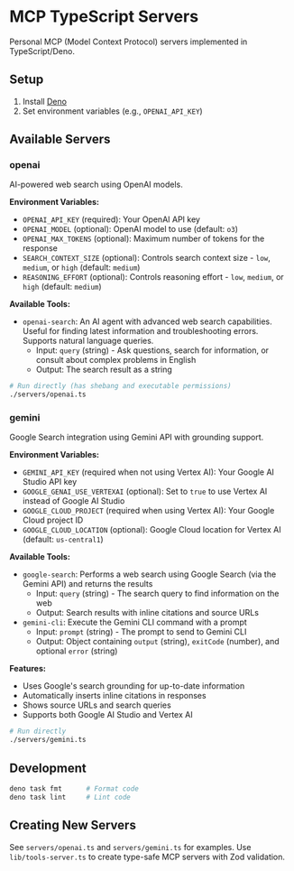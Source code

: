 # MCP TypeScript Servers

Personal MCP (Model Context Protocol) servers implemented in TypeScript/Deno.

## Setup

1. Install [Deno](https://deno.land/)
2. Set environment variables (e.g., `OPENAI_API_KEY`)

## Available Servers

### openai

AI-powered web search using OpenAI models.

**Environment Variables:**
- `OPENAI_API_KEY` (required): Your OpenAI API key
- `OPENAI_MODEL` (optional): OpenAI model to use (default: `o3`)
- `OPENAI_MAX_TOKENS` (optional): Maximum number of tokens for the response
- `SEARCH_CONTEXT_SIZE` (optional): Controls search context size - `low`, `medium`, or `high` (default: `medium`)
- `REASONING_EFFORT` (optional): Controls reasoning effort - `low`, `medium`, or `high` (default: `medium`)

**Available Tools:**
- `openai-search`: An AI agent with advanced web search capabilities. Useful for finding latest information and troubleshooting errors. Supports natural language queries.
  - Input: `query` (string) - Ask questions, search for information, or consult about complex problems in English
  - Output: The search result as a string

```bash
# Run directly (has shebang and executable permissions)
./servers/openai.ts
```

### gemini

Google Search integration using Gemini API with grounding support.

**Environment Variables:**
- `GEMINI_API_KEY` (required when not using Vertex AI): Your Google AI Studio API key
- `GOOGLE_GENAI_USE_VERTEXAI` (optional): Set to `true` to use Vertex AI instead of Google AI Studio
- `GOOGLE_CLOUD_PROJECT` (required when using Vertex AI): Your Google Cloud project ID
- `GOOGLE_CLOUD_LOCATION` (optional): Google Cloud location for Vertex AI (default: `us-central1`)

**Available Tools:**
- `google-search`: Performs a web search using Google Search (via the Gemini API) and returns the results
  - Input: `query` (string) - The search query to find information on the web
  - Output: Search results with inline citations and source URLs
- `gemini-cli`: Execute the Gemini CLI command with a prompt
  - Input: `prompt` (string) - The prompt to send to Gemini CLI
  - Output: Object containing `output` (string), `exitCode` (number), and optional `error` (string)

**Features:**
- Uses Google's search grounding for up-to-date information
- Automatically inserts inline citations in responses
- Shows source URLs and search queries
- Supports both Google AI Studio and Vertex AI

```bash
# Run directly
./servers/gemini.ts
```

## Development

```bash
deno task fmt      # Format code
deno task lint     # Lint code
```

## Creating New Servers

See `servers/openai.ts` and `servers/gemini.ts` for examples. Use `lib/tools-server.ts` to create type-safe MCP servers with Zod validation.